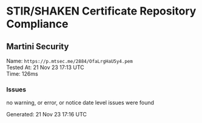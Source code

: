 # STIR/SHAKEN Certificate Repository Compliance

## Martini Security

Name: `https://p.mtsec.me/2884/OfaLrgHaU5y4.pem`\
Tested At: 21 Nov 23 17:13 UTC\
Time: 126ms

### Issues

no warning, or error, or notice date level issues were found

Generated: 21 Nov 23 17:16 UTC